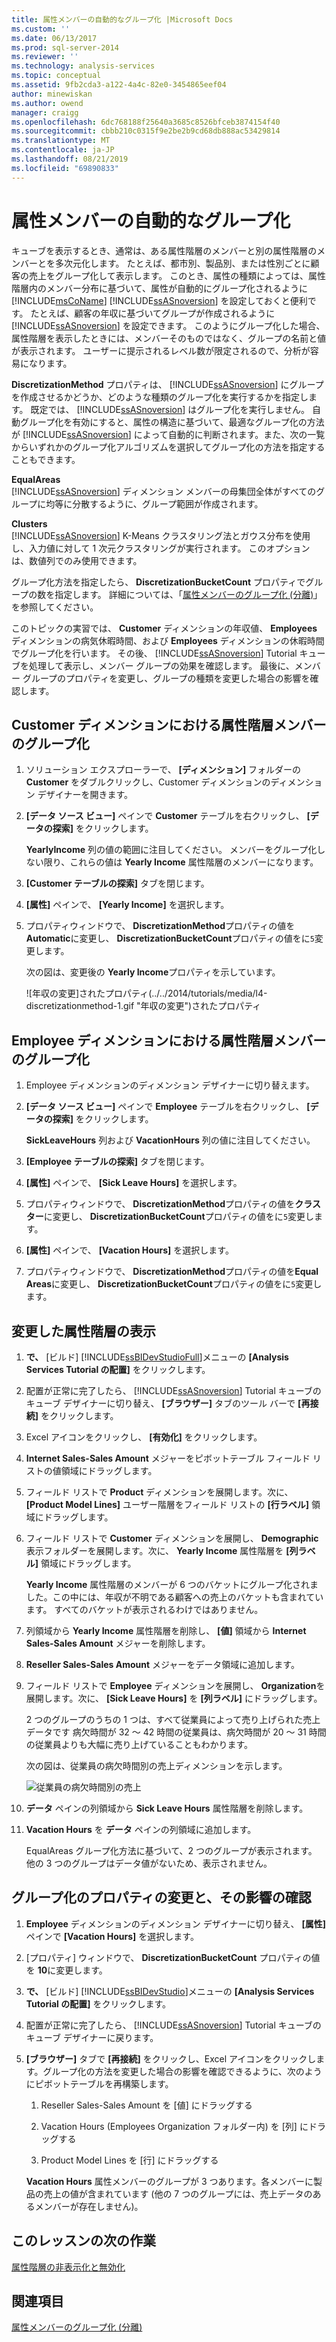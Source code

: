 ```yaml
---
title: 属性メンバーの自動的なグループ化 |Microsoft Docs
ms.custom: ''
ms.date: 06/13/2017
ms.prod: sql-server-2014
ms.reviewer: ''
ms.technology: analysis-services
ms.topic: conceptual
ms.assetid: 9fb2cda3-a122-4a4c-82e0-3454865eef04
author: minewiskan
ms.author: owend
manager: craigg
ms.openlocfilehash: 6dc768188f25640a3685c8526bfceb3874154f40
ms.sourcegitcommit: cbbb210c0315f9e2be2b9cd68db888ac53429814
ms.translationtype: MT
ms.contentlocale: ja-JP
ms.lasthandoff: 08/21/2019
ms.locfileid: "69890833"
---
```

# <a name="automatically-grouping-attribute-members"></a>属性メンバーの自動的なグループ化
  キューブを表示するとき、通常は、ある属性階層のメンバーと別の属性階層のメンバーとを多次元化します。 たとえば、都市別、製品別、または性別ごとに顧客の売上をグループ化して表示します。 このとき、属性の種類によっては、属性階層内のメンバー分布に基づいて、属性が自動的にグループ化されるように [!INCLUDE[msCoName](../includes/msconame-md.md)] [!INCLUDE[ssASnoversion](../includes/ssasnoversion-md.md)] を設定しておくと便利です。 たとえば、顧客の年収に基づいてグループが作成されるように [!INCLUDE[ssASnoversion](../includes/ssasnoversion-md.md)] を設定できます。 このようにグループ化した場合、属性階層を表示したときには、メンバーそのものではなく、グループの名前と値が表示されます。 ユーザーに提示されるレベル数が限定されるので、分析が容易になります。  
  
 **DiscretizationMethod** プロパティは、 [!INCLUDE[ssASnoversion](../includes/ssasnoversion-md.md)] にグループを作成させるかどうか、どのような種類のグループ化を実行するかを指定します。 既定では、 [!INCLUDE[ssASnoversion](../includes/ssasnoversion-md.md)] はグループ化を実行しません。 自動グループ化を有効にすると、属性の構造に基づいて、最適なグループ化の方法が [!INCLUDE[ssASnoversion](../includes/ssasnoversion-md.md)] によって自動的に判断されます。また、次の一覧からいずれかのグループ化アルゴリズムを選択してグループ化の方法を指定することもできます。  
  
 **EqualAreas**  
 [!INCLUDE[ssASnoversion](../includes/ssasnoversion-md.md)] ディメンション メンバーの母集団全体がすべてのグループに均等に分散するように、グループ範囲が作成されます。  
  
 **Clusters**  
 [!INCLUDE[ssASnoversion](../includes/ssasnoversion-md.md)] K-Means クラスタリング法とガウス分布を使用し、入力値に対して 1 次元クラスタリングが実行されます。 このオプションは、数値列でのみ使用できます。  
  
 グループ化方法を指定したら、 **DiscretizationBucketCount** プロパティでグループの数を指定します。 詳細については、「[属性メンバーのグループ化 (分離)](multidimensional-models/attribute-properties-group-attribute-members.md)」を参照してください。  
  
 このトピックの実習では、 **Customer** ディメンションの年収値、 **Employees** ディメンションの病気休暇時間、および **Employees** ディメンションの休暇時間でグループ化を行います。 その後、 [!INCLUDE[ssASnoversion](../includes/ssasnoversion-md.md)] Tutorial キューブを処理して表示し、メンバー グループの効果を確認します。 最後に、メンバー グループのプロパティを変更し、グループの種類を変更した場合の影響を確認します。  
  
## <a name="grouping-attribute-hierarchy-members-in-the-customer-dimension"></a>Customer ディメンションにおける属性階層メンバーのグループ化  
  
1.  ソリューション エクスプローラーで、 **[ディメンション]** フォルダーの **Customer** をダブルクリックし、Customer ディメンションのディメンション デザイナーを開きます。  
  
2.  **[データ ソース ビュー]** ペインで **Customer** テーブルを右クリックし、 **[データの探索]** をクリックします。  
  
     **YearlyIncome** 列の値の範囲に注目してください。 メンバーをグループ化しない限り、これらの値は **Yearly Income** 属性階層のメンバーになります。  
  
3.  **[Customer テーブルの探索]** タブを閉じます。  
  
4.  **[属性]** ペインで、 **[Yearly Income]** を選択します。  
  
5.  プロパティウィンドウで、 **DiscretizationMethod**プロパティの値を**Automatic**に変更し、 **DiscretizationBucketCount**プロパティの値をに`5`変更します。  
  
     次の図は、変更後の **Yearly Income**プロパティを示しています。  
  
     ![年収の変更]されたプロパティ(../../2014/tutorials/media/l4-discretizationmethod-1.gif "年収の変更")されたプロパティ  
  
## <a name="grouping-attribute-hierarchy-members-in-the-employee-dimension"></a>Employee ディメンションにおける属性階層メンバーのグループ化  
  
1.  Employee ディメンションのディメンション デザイナーに切り替えます。  
  
2.  **[データ ソース ビュー]** ペインで **Employee** テーブルを右クリックし、 **[データの探索]** をクリックします。  
  
     **SickLeaveHours** 列および **VacationHours** 列の値に注目してください。  
  
3.  **[Employee テーブルの探索]** タブを閉じます。  
  
4.  **[属性]** ペインで、 **[Sick Leave Hours]** を選択します。  
  
5.  プロパティウィンドウで、 **DiscretizationMethod**プロパティの値を**クラスター**に変更し、 **DiscretizationBucketCount**プロパティの値をに`5`変更します。  
  
6.  **[属性]** ペインで、 **[Vacation Hours]** を選択します。  
  
7.  プロパティウィンドウで、 **DiscretizationMethod**プロパティの値を**Equal Areas**に変更し、 **DiscretizationBucketCount**プロパティの値をに`5`変更します。  
  
## <a name="browsing-the-modified-attribute-hierarchies"></a>変更した属性階層の表示  
  
1.  **で、** [ビルド] [!INCLUDE[ssBIDevStudioFull](../includes/ssbidevstudiofull-md.md)]メニューの **[Analysis Services Tutorial の配置]** をクリックします。  
  
2.  配置が正常に完了したら、 [!INCLUDE[ssASnoversion](../includes/ssasnoversion-md.md)] Tutorial キューブのキューブ デザイナーに切り替え、 **[ブラウザー]** タブのツール バーで **[再接続]** をクリックします。  
  
3.  Excel アイコンをクリックし、 **[有効化]** をクリックします。  
  
4.  **Internet Sales-Sales Amount** メジャーをピボットテーブル フィールド リストの値領域にドラッグします。  
  
5.  フィールド リストで **Product** ディメンションを展開します。次に、 **[Product Model Lines]** ユーザー階層をフィールド リストの **[行ラベル]** 領域にドラッグします。  
  
6.  フィールド リストで **Customer** ディメンションを展開し、 **Demographic** 表示フォルダーを展開します。次に、 **Yearly Income** 属性階層を **[列ラベル]** 領域にドラッグします。  
  
     **Yearly Income** 属性階層のメンバーが 6 つのバケットにグループ化されました。この中には、年収が不明である顧客への売上のバケットも含まれています。 すべてのバケットが表示されるわけではありません。  
  
7.  列領域から **Yearly Income** 属性階層を削除し、 **[値]** 領域から **Internet Sales-Sales Amount** メジャーを削除します。  
  
8.  **Reseller Sales-Sales Amount** メジャーをデータ領域に追加します。  
  
9. フィールド リストで **Employee** ディメンションを展開し、 **Organization**を展開します。次に、 **[Sick Leave Hours]** を **[列ラベル]** にドラッグします。  
  
     2 つのグループのうちの 1 つは、すべて従業員によって売り上げられた売上データです 病欠時間が 32 ～ 42 時間の従業員は、病欠時間が 20 ～ 31 時間の従業員よりも大幅に売り上げていることもわかります。  
  
     次の図は、従業員の病欠時間別の売上ディメンションを示します。  
  
     ![従業員の病欠時間別の売上](../../2014/tutorials/media/l4-discretizationmethod-2.gif "従業員の病欠時間別の売上")  
  
10. **データ** ペインの列領域から **Sick Leave Hours** 属性階層を削除します。  
  
11. **Vacation Hours** を **データ** ペインの列領域に追加します。  
  
     EqualAreas グループ化方法に基づいて、2 つのグループが表示されます。 他の 3 つのグループはデータ値がないため、表示されません。  
  
## <a name="modifying-grouping-properties-and-reviewing-the-effect-of-the-changes"></a>グループ化のプロパティの変更と、その影響の確認  
  
1.  **Employee** ディメンションのディメンション デザイナーに切り替え、 **[属性]** ペインで **[Vacation Hours]** を選択します。  
  
2.  [プロパティ] ウィンドウで、 **DiscretizationBucketCount** プロパティの値を **10**に変更します。  
  
3.  **で、** [ビルド] [!INCLUDE[ssBIDevStudio](../includes/ssbidevstudio-md.md)]メニューの **[Analysis Services Tutorial の配置]** をクリックします。  
  
4.  配置が正常に完了したら、 [!INCLUDE[ssASnoversion](../includes/ssasnoversion-md.md)] Tutorial キューブのキューブ デザイナーに戻ります。  
  
5.  **[ブラウザー]** タブで **[再接続]** をクリックし、Excel アイコンをクリックします。グループ化の方法を変更した場合の影響を確認できるように、次のようにピボットテーブルを再構築します。  
  
    1.  Reseller Sales-Sales Amount を [値] にドラッグする  
  
    2.  Vacation Hours (Employees Organization フォルダー内) を [列] にドラッグする  
  
    3.  Product Model Lines を [行] にドラッグする  
  
     **Vacation Hours** 属性メンバーのグループが 3 つあります。各メンバーに製品の売上の値が含まれています (他の 7 つのグループには、売上データのあるメンバーが存在しません)。  
  
## <a name="next-task-in-lesson"></a>このレッスンの次の作業  
 [属性階層の非表示化と無効化](lesson-4-4-hiding-and-disabling-attribute-hierarchies.md)  
  
## <a name="see-also"></a>関連項目  
 [属性メンバーのグループ化 (分離)](multidimensional-models/attribute-properties-group-attribute-members.md)  
  
  
